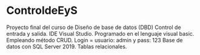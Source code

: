 # ControldeEyS
Proyecto final del curso de Diseño de base de datos (DBD) Control de entrada y salida.
IDE Visual Studio.
Programado en el lenguaje visual basic.
Empleando método CRUD.
Login = usuario: admin y pass: 123
Base de datos con SQL Server 2019.
Tablas relacionales.
